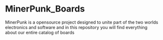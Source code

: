 # MinerPunk_Boards
MinerPunk is a opensource project designed to unite part of the two worlds electronics and software and in this repository you will find everything about our entire catalog of boards
